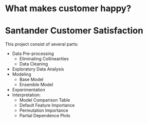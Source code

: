 # What makes customer happy? 
# Santander Customer Satisfaction

 This project consist of several parts:
 
* Data Pre-processing
  * Eliminating Collinearities
  * Data Cleaning
* Exploratory Data Analysis 
* Modeling
  * Base Model
  * Ensemble Model
* Experimentation
* Interpretation:
  * Model Comparison Table
  * Default Feature Importance
  * Permutation Importance 
  * Partial Dependence Plots



